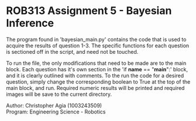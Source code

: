 # ROB313 Assignment 5 - Bayesian Inference

The program found in 'bayesian_main.py' contains the code that is used to acquire the results of 
question 1-3. The specific functions for each question is sectioned off in the script, and need not be touched. 

To run the file, the only modifications that need to be made are to the main block. Each question has it's own section
in the 'if __name__ == "__main__":' block, and it is clearly outlined with comments. To the run the code for a desired
question, simply change the corresponding boolean to True at the top of the main block, and run. Required numeric 
results will be printed and required images will be save to the current directory.

Author: Christopher Agia (1003243509) \
Program: Engineering Science - Robotics
